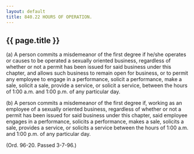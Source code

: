 ```yaml
---
layout: default 
title: 840.22 HOURS OF OPERATION.
---
```


{{ page.title }}
----------------

​(a) A person commits a misdemeanor of the first degree if he/she
operates or causes to be operated a sexually oriented business,
regardless of whether or not a permit has been issued for said business
under this chapter, and allows such business to remain open for
business, or to permit any employee to engage in a performance, solicit
a performance, make a sale, solicit a sale, provide a service, or
solicit a service, between the hours of 1:00 a.m. and 1:00 p.m. of any
particular day.

​(b) A person commits a misdemeanor of the first degree if, working as
an employee of a sexually oriented business, regardless of whether or
not a permit has been issued for said business under this chapter, said
employee engages in a performance, solicits a performance, makes a sale,
solicits a sale, provides a service, or solicits a service between the
hours of 1:00 a.m. and 1:00 p.m. of any particular day.

(Ord. 96-20. Passed 3-7-96.)
